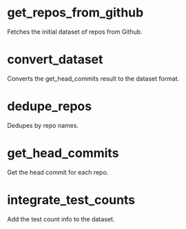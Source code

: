 # get_repos_from_github
Fetches the initial dataset of repos from Github.
# convert_dataset
Converts the get_head_commits result to the dataset format.
# dedupe_repos
Dedupes by repo names.
# get_head_commits
Get the head commit for each repo.
# integrate_test_counts
Add the test count info to the dataset.